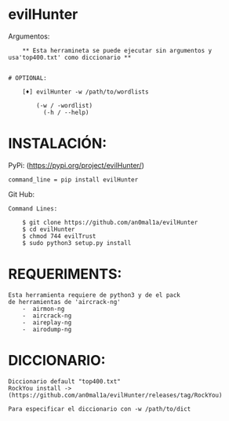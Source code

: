 # evilHunter



Argumentos:
    
        ** Esta herramineta se puede ejecutar sin argumentos y usa'top400.txt' como diccionario **     


    # OPTIONAL:
        
        [♦] evilHunter -w /path/to/wordlists
        
            (-w / -wordlist)
              (-h / --help)
              
# INSTALACIÓN:

PyPi: (https://pypi.org/project/evilHunter/)

    command_line = pip install evilHunter

Git Hub:

    Command Lines:
    
        $ git clone https://github.com/an0mal1a/evilHunter
        $ cd evilHunter
        $ chmod 744 evilTrust
        $ sudo python3 setup.py install



# REQUERIMENTS:

    Esta herramienta requiere de python3 y de el pack
    de herramientas de 'aircrack-ng'
        -  airmon-ng
        -  aircrack-ng
        -  aireplay-ng
        -  airodump-ng
               
# DICCIONARIO:

    Diccionario default "top400.txt"
    RockYou install -> (https://github.com/an0mal1a/evilHunter/releases/tag/RockYou)
    
    Para especificar el diccionario con -w /path/to/dict